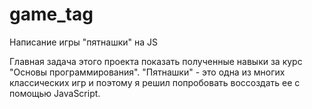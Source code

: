 # game_tag
Написание игры "пятнашки" на JS

  Главная задача этого проекта показать полученные навыки за курс "Основы программирования". 
"Пятнашки" - это одна из многих классических игр и поэтому я решил попробовать воссоздать ее с помощью JavaScript.
